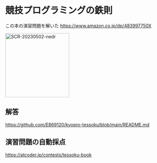 # 競技プログラミングの鉄則

この本の演習問題を解いた
https://www.amazon.co.jp/dp/483997750X


<img width="200" alt="SCR-20230502-nedr" src=https://github.com/shining-ai/algorithm/assets/132378321/0116d729-1e16-46a4-9a73-690afdbeee67>


## 解答
https://github.com/E869120/kyopro-tessoku/blob/main/README.md

## 演習問題の自動採点
https://atcoder.jp/contests/tessoku-book
